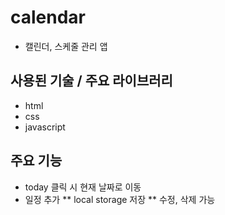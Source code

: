 # calendar
* 캘린더, 스케줄 관리 앱

## 사용된 기술 / 주요 라이브러리
* html
* css
* javascript

## 주요 기능
* today 클릭 시 현재 날짜로 이동
* 일정 추가
** local storage 저장
** 수정, 삭제 가능
